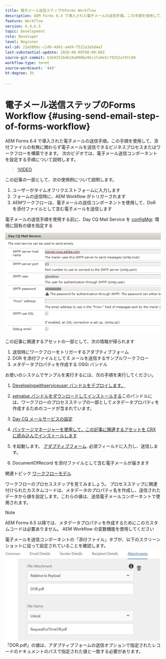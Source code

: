 ```yaml
---
title: 電子メール送信ステップのForms Workflow
description: AEM Forms 6.4 で導入された電子メールの送信手順。この手順を使用して、添付ファイルの有無に関わらず電子メールを送信できるビジネスプロセスまたはワークフローを構築できます。 次のビデオでは、電子メール送信コンポーネントを設定する手順について説明します
feature: Workflow
version: 6.4,6.5
topic: Development
role: Developer
level: Beginner
exl-id: 21e58bbc-c1d6-4d41-a4d4-f522a3a5d4a7
last-substantial-update: 2020-06-09T00:00:00Z
source-git-commit: b3e9251bdb18a008be95c1fa9e5c79252a74fc98
workflow-type: tm+mt
source-wordcount: '443'
ht-degree: 3%

---
```


# 電子メール送信ステップのForms Workflow {#using-send-email-step-of-forms-workflow}

AEM Forms 6.4 で導入された電子メールの送信手順。この手順を使用して、添付ファイルの有無に関わらず電子メールを送信できるビジネスプロセスまたはワークフローを構築できます。 次のビデオでは、電子メール送信コンポーネントを設定する手順について説明します。

>[!VIDEO](https://video.tv.adobe.com/v/21499?quality=12&learn=on)

この記事の一部として、次の使用例について説明します。

1. ユーザーがタイムオフリクエストフォームに入力します
1. フォームの送信時に、AEM Workflow がトリガーされます
1. AEMワークフローは、電子メールの送信コンポーネントを使用して、DoR を添付ファイルとして含む電子メールを送信します

電子メールの送信手順を使用する前に、Day CQ Mail Service を [configMgr](http://localhost:4502/system/console/configMgr). 環境に固有の値を指定する

![Day CQ メールサービスの設定](assets/mailservice.png)

この記事に関連するアセットの一部として、次の情報が得られます

1. 送信時にワークフローをトリガーするアダプティブフォーム
1. DOR を添付ファイルとして E メールを送信するサンプルワークフロー
1. メタデータプロパティを作成する OSGi バンドル

お使いのシステムでサンプルを実行するには、次の手順を実行してください。

1. [Developingwithserviceuser バンドルをデプロイします。](/help/forms/assets/common-osgi-bundles/DevelopingWithServiceUser.jar)

1. [setvalue バンドルをダウンロードしてインストールする](/help/forms/assets/common-osgi-bundles/SetValueApp.core-1.0-SNAPSHOT.jar)このバンドルには、ワークフローのプロセスステップの一部としてメタデータプロパティを作成するためのコードが含まれています。
1. [Day CQ メールサービスの設定](https://helpx.adobe.com/experience-manager/6-5/sites/administering/using/notification.html)
1. [パッケージマネージャーを使用して、この記事に関連するアセットを CRX に読み込んでインストールします](assets/emaildoraemformskt.zip)
1. を起動します。 [アダプティブフォーム](http://localhost:4502/content/dam/formsanddocuments/helpx/timeoffrequestform/jcr:content?wcmmode=disabled). 必須フィールドに入力し、送信します。
1. DocumentOfRecord を添付ファイルとして含む電子メールが届きます

関連トピック [ワークフローモデル](http://localhost:4502/editor.html/conf/global/settings/workflow/models/emaildor.html)

ワークフローのプロセスステップを見てみましょう。 プロセスステップに関連付けられたカスタムコードは、メタデータのプロパティ名を作成し、送信されたデータから値を設定します。これらの値は、送信電子メールコンポーネントで使用されます。

>[!NOTE]
>
>AEM Forms 6.5 以降では、メタデータプロパティを作成するためにこのカスタムコードは必要ありません。 AEM Workflow の変数機能を使用してください

電子メールを送信コンポーネントの「添付ファイル」タブが、以下のスクリーンショットに従って設定されていることを確認します。
![「E メール添付ファイルを送信」タブ](assets/sendemailcomponentconfigure.jpg)「DOR.pdf」の値は、アダプティブフォームの送信オプションで指定されたレコードのドキュメントのパスで指定された値と一致する必要があります。
